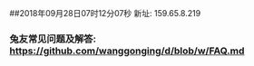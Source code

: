 ##2018年09月28日07时12分07秒 新址: 159.65.8.219
### 兔友常见问题及解答: https://github.com/wanggonging/d/blob/w/FAQ.md
